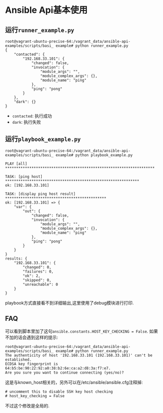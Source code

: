 # Ansible Api基本使用

## 运行```runner_example.py```
```
root@vagrant-ubuntu-precise-64:/vagrant_data/ansible-api-examples/scripts/basi_ example# python runner_example.py
{
    "contacted": {
        "192.168.33.101": {
            "changed": false,
            "invocation": {
                "module_args": "",
                "module_complex_args": {},
                "module_name": "ping"
            },
            "ping": "pong"
        }
    },
    "dark": {}
}

```
- ```contacted```: 执行成功
- ```dark```: 执行失败


## 运行```playbook_example.py```
```
root@vagrant-ubuntu-precise-64:/vagrant_data/ansible-api-examples/scripts/basi_ example# python playbook_example.py

PLAY [all] ********************************************************************

TASK: [ping host] *************************************************************
ok: [192.168.33.101]

TASK: [display ping host result] **********************************************
ok: [192.168.33.101] => {
    "var": {
        "out": {
            "changed": false,
            "invocation": {
                "module_args": "",
                "module_complex_args": {},
                "module_name": "ping"
            },
            "ping": "pong"
        }
    }
}
results: {
    "192.168.33.101": {
        "changed": 0,
        "failures": 0,
        "ok": 2,
        "skipped": 0,
        "unreachable": 0
    }
}
```

playbook方式直接看不到详细输出,这里使用了debug模块进行打印.

## FAQ
可以看到脚本里加了这句```ansible.constants.HOST_KEY_CHECKING = False```. 如果不加的话会遇到这样的提示:
```
root@vagrant-ubuntu-precise-64:/vagrant_data/ansible-api-examples/scripts/basi_ example# python runner_example.py
The authenticity of host '192.168.33.101 (192.168.33.101)' can't be established.
ECDSA key fingerprint is 64:b5:be:90:22:92:a0:38:b2:6e:ca:a2:d8:3a:f7:e7.
Are you sure you want to continue connecting (yes/no)?
```
这是与known_host相关的，另外可以在/etc/ansible/ansible.cfg注释掉:
```
# uncomment this to disable SSH key host checking
# host_key_checking = False

```
不过这个修改是全局的.
